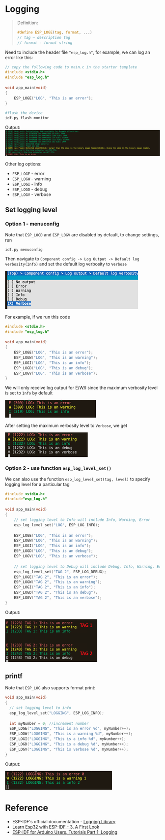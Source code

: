 
# Logging


>Definition: 
>```c
> #define ESP_LOGE(tag, format, ...) 
>// tag – description tag
>// format - format string
>```

Need to include the header file `"esp_log.h"`, for example, we can log an error like this:


```c
// copy the following code to main.c in the starter template
#include <stdio.h>
#include "esp_log.h"

void app_main(void)
{
    ESP_LOGE("LOG", "This is an error"); 
}
```

```sh
#flash the device
idf.py flash monitor 
```


Output:
<img src ="./image/logging.png">

Other log options:

- `ESP_LOGE` - error
- `ESP_LOGW` - warning
- `ESP_LOGI` - info
- `ESP_LOGD` - debug
- `ESP_LOGV` - verbose

## Set logging level 
### Option 1 - menuconfig
Note that `ESP_LOGD` and `ESP_LOGV` are disabled by default, to change settings, run 
```
idf.py menuconfig
```
Then navigate to `Component config -> Log Output -> Default log verbosity(Info)` and set the default log verbosity to `Verbose`

<img src = ./image/menuconfig.png>

For example, if we run this code
```c
#include <stdio.h>
#include "esp_log.h"

void app_main(void)
{
    ESP_LOGE("LOG", "This is an error");
    ESP_LOGW("LOG", "This is an warning");
    ESP_LOGI("LOG", "This is an info");
    ESP_LOGD("LOG", "This is an debug");
    ESP_LOGV("LOG", "This is an verbose");
}
```
We will only receive log output for E/W/I since the maximum verbosity level is set to `Info` by default

<img src = "./image/log-level.png">

After setting the maximum verbosity level to `Verbose`, we get 

<img src = "./image/log-verbose.png">


### Option 2 - use function `esp_log_level_set()`
We can also use the function `esp_log_level_set(tag, level)` to specify logging level for a particular tag 
```c
#include <stdio.h>
#include"esp_log.h" 

void app_main(void)
{
    // set logging level to Info will include Info, Warning, Error
    esp_log_level_set("LOG", ESP_LOG_INFO); 

    ESP_LOGE("LOG", "This is an error");
    ESP_LOGW("LOG", "This is an warning");
    ESP_LOGI("LOG", "This is an info");
    ESP_LOGD("LOG", "This is an debug");
    ESP_LOGV("LOG", "This is an verbose");

    // set logging level to Debug will include Debug, Info, Warning, Error
    esp_log_level_set("TAG 2", ESP_LOG_DEBUG);
    ESP_LOGE("TAG 2", "This is an error");
    ESP_LOGW("TAG 2", "This is an warning");
    ESP_LOGI("TAG 2", "This is an info");
    ESP_LOGD("TAG 2", "This is an debug");
    ESP_LOGV("TAG 2", "This is an verbose");
}
```
Output:

<img src = "./image/log-func.png" width = "300">

## printf
Note that `ESP_LOG` also supports format print:
```c
void app_main(void)
{
  // set logging level to info
  esp_log_level_set("LOGGING", ESP_LOG_INFO);

  int myNumber = 0; //increment number
  ESP_LOGE("LOGGING", "This is an error %d", myNumber++);
  ESP_LOGW("LOGGING", "This is a warning %d", myNumber++);
  ESP_LOGI("LOGGING", "This is a info %d", myNumber++);
  ESP_LOGD("LOGGING", "This is a debug %d", myNumber++);
  ESP_LOGV("LOGGING", "This is verbose %d", myNumber++);
}
```
Output:

<img src = "./image/log-printf.png">



# Reference

-  ESP-IDF's official documentation - [Logging Library](https://docs.espressif.com/projects/esp-idf/en/latest/esp32/api-reference/system/log.html) 
-  [Learn Esp32 with ESP-IDF - 3. A First Look](https://bbs.scumaker.org/t/topic/246)
-  [ESP-IDF for Arduino Users, Tutorials Part 1: Logging](https://aliafshar.medium.com/esp-idf-tutorials-part-1-logging-f704d8308952)